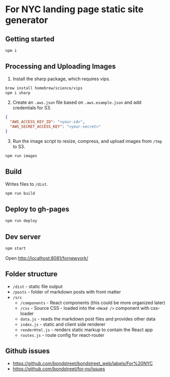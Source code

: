 
# For NYC landing page static site generator

## Getting started

```sh
npm i
```

## Processing and Uploading Images

1. Install the sharp package, which requires vips.

```sh
brew install homebrew/science/vips
npm i sharp
```

2. Create an `.aws.json` file based on `.aws.example.json` and add credentials for S3.

```json
{
  "AWS_ACCESS_KEY_ID": "<your-id>",
  "AWS_SECRET_ACCESS_KEY": "<your-secret>"
}
```

3. Run the image script to resize, compress, and upload images from `/tmp` to S3.

```sh
npm run images
```

## Build
Writes files to `/dist`.

```sh
npm run build
```

## Deploy to gh-pages

```sh
npm run deploy
```

## Dev server

```sh
npm start
```

Open <http://localhost:8081/fornewyork/>


## Folder structure

- `/dist` - static file output
- `/posts` - folder of markdown posts with front matter
- `/src`
  - `/components` - React components (this could be more organized later)
  - `/css` - Source CSS - loaded into the `<Head />` component with css-loader
  - `data.js` - reads the markdown post files and provides other data
  - `index.js` - static and client side renderer
  - `renderHtml.js` - renders static markup to contain the React app
  - `routes.js` - route config for react-router

## Github issues

- https://github.com/bondstreet/bondstreet_web/labels/For%20NYC
- https://github.com/bondstreet/for-ny/issues

